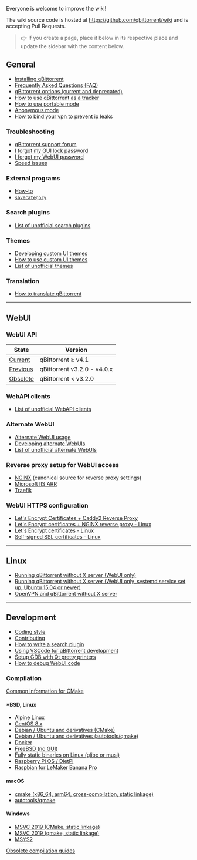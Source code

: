 Everyone is welcome to improve the wiki!

The wiki source code is hosted at https://github.com/qbittorrent/wiki and is accepting Pull Requests.

> :point_right: If you create a page, place it below in its respective place and update the sidebar with the content below.

## General

- [Installing qBittorrent](https://github.com/qbittorrent/qBittorrent/wiki/Installing-qBittorrent)
- [Frequently Asked Questions (FAQ)](https://github.com/qbittorrent/qBittorrent/wiki/Frequently-Asked-Questions)
- [qBittorrent options (current and deprecated)](https://github.com/qbittorrent/qBittorrent/wiki/Explanation-of-Options-in-qBittorrent)
- [How to use qBittorrent as a tracker](https://github.com/qbittorrent/qBittorrent/wiki/How-to-use-qBittorrent-as-a-tracker)
- [How to use portable mode](https://github.com/qbittorrent/qBittorrent/wiki/How-to-use-portable-mode)
- [Anonymous mode](https://github.com/qbittorrent/qBittorrent/wiki/Anonymous-Mode)
- [How to bind your vpn to prevent ip leaks](https://github.com/qbittorrent/qBittorrent/wiki/How-to-bind-your-vpn-to-prevent-ip-leaks.md)

### Troubleshooting

- [qBittorrent support forum](http://forum.qbittorrent.org/)
- [I forgot my GUI lock password](https://github.com/qbittorrent/qBittorrent/wiki/I-forgot-my-UI-lock-password)
- [I forgot my WebUI password](https://github.com/qbittorrent/qBittorrent/wiki/Web-UI-password-locked-on-qBittorrent-NO-X-%28qbittorrent-nox%29)
- [Speed issues](https://github.com/qbittorrent/qBittorrent/wiki/Things-we-need-to-know-to-help-you-with-'speed'-issues)

### External programs

- [How-to](https://github.com/qbittorrent/qBittorrent/wiki/External-programs-How-to)
- [`savecategory`](https://github.com/qbittorrent/qBittorrent/wiki/External-programs-savecategory)

### Search plugins

- [List of unofficial search plugins](https://github.com/qbittorrent/qBittorrent/wiki/Unofficial-search-plugins)

### Themes

- [Developing custom UI themes](https://github.com/qbittorrent/qBittorrent/wiki/Create-custom-themes-for-qBittorrent)
- [How to use custom UI themes](https://github.com/qbittorrent/qBittorrent/wiki/How-to-use-custom-UI-themes)
- [List of unofficial themes](https://github.com/qbittorrent/qBittorrent/wiki/List-of-known-qBittorrent-themes)

### Translation

- [How to translate qBittorrent](https://github.com/qbittorrent/qBittorrent/wiki/How-to-translate-qBittorrent)

---

## WebUI

### WebUI API

| State                                                                                               | Version                     |
| --------------------------------------------------------------------------------------------------- | --------------------------- |
| [Current](<https://github.com/qbittorrent/qBittorrent/wiki/WebUI-API-(qBittorrent-4.1)>)            | qBittorrent ≥ v4.1          |
| [Previous](<https://github.com/qbittorrent/qBittorrent/wiki/WebUI-API-(qBittorrent-v3.2.0-v4.0.4)>) | qBittorrent v3.2.0 - v4.0.x |
| [Obsolete](<https://github.com/qbittorrent/qBittorrent/wiki/WebUI-API-(qBittorrent-v3.1.x)>)        | qBittorrent < v3.2.0        |

### WebAPI clients

- [List of unofficial WebAPI clients](https://github.com/qbittorrent/qBittorrent/wiki/List-of-unofficial-WebAPI-clients)

### Alternate WebUI

- [Alternate WebUI usage](https://github.com/qbittorrent/qBittorrent/wiki/Alternate-WebUI-usage)
- [Developing alternate WebUIs](<https://github.com/qbittorrent/qBittorrent/wiki/Developing-alternate-WebUIs-(WIP)>)
- [List of unofficial alternate WebUIs](https://github.com/qbittorrent/qBittorrent/wiki/List-of-known-alternate-WebUIs)

### Reverse proxy setup for WebUI access

- [NGINX](https://github.com/qbittorrent/qBittorrent/wiki/NGINX-Reverse-Proxy-for-Web-UI)
  (canonical source for reverse proxy settings)
- [Microsoft IIS ARR](https://github.com/qbittorrent/qBittorrent/wiki/IIS-ARR-Reverse-Proxy)
- [Traefik](https://github.com/qbittorrent/qBittorrent/wiki/Traefik-Reverse-Proxy-for-Web-UI)

### WebUI HTTPS configuration

- [Let's Encrypt Certificates + Caddy2 Reverse Proxy](https://github.com/qbittorrent/qBittorrent/wiki/Linux-WebUI-HTTPS-with-Let's-Encrypt-&-Caddy2-reverse-proxy)
- [Let's Encrypt certificates + NGINX reverse proxy - Linux](https://github.com/qbittorrent/qBittorrent/wiki/Linux-WebUI-HTTPS-with-Let's-Encrypt-certificates-and-NGINX-SSL-reverse-proxy)
- [Let's Encrypt certificates - Linux](https://github.com/qbittorrent/qBittorrent/wiki/Linux-WebUI-setting-up-HTTPS-with-Let's-Encrypt-certificates)
- [Self-signed SSL certificates - Linux](https://github.com/qbittorrent/qBittorrent/wiki/Linux-WebUI-setting-up-HTTPS-with-self-signed-SSL-certificates)

---

## Linux

- [Running qBittorrent without X server (WebUI only)](<https://github.com/qbittorrent/qBittorrent/wiki/Running-qBittorrent-without-X-server-(WebUI-only)>)
- [Running qBittorrent without X server (WebUI only, systemd service set up, Ubuntu 15.04 or newer)](<https://github.com/qbittorrent/qBittorrent/wiki/Running-qBittorrent-without-X-server-(WebUI-only,-systemd-service-set-up,-Ubuntu-15.04-or-newer)>)
- [OpenVPN and qBittorrent without X server](https://github.com/qbittorrent/qBittorrent/wiki/OpenVPN-and-qBittorrent-without-X-server)

---

## Development

- [Coding style](https://github.com/qbittorrent/qBittorrent/blob/master/CODING_GUIDELINES.md)
- [Contributing](https://github.com/qbittorrent/qBittorrent/blob/master/CONTRIBUTING.md)
- [How to write a search plugin](https://github.com/qbittorrent/search-plugins/wiki/How-to-write-a-search-plugin)
- [Using VSCode for qBittorrent development](https://github.com/qbittorrent/qBittorrent/wiki/Using-VSCode-for-qBittorrent-development)
- [Setup GDB with Qt pretty printers](https://github.com/qbittorrent/qBittorrent/wiki/Setup-GDB-with-Qt-pretty-printers)
- [How to debug WebUI code](https://github.com/qbittorrent/qBittorrent/wiki/How-to-debug-the-WebUI-code)

### Compilation

[Common information for CMake](https://github.com/qbittorrent/qBittorrent/wiki/Compilation-with-CMake-common-information)

#### \*BSD, Linux

- [Alpine Linux](https://github.com/qbittorrent/qBittorrent/wiki/Compilation-Alpine-Linux)
- [CentOS 8.x](https://github.com/qbittorrent/qBittorrent/wiki/Compilation-CentOS-8.x)
- [Debian / Ubuntu and derivatives (CMake)](https://github.com/qbittorrent/qBittorrent/wiki/Compilation-Debian,-Ubuntu,-and-derivatives)
- [Debian / Ubuntu and derivatives (autotools/qmake)](https://github.com/qbittorrent/qBittorrent/wiki/Compilation-Debian-and-Ubuntu)
- [Docker](https://github.com/qbittorrent/docker-qbittorrent-nox#readme)
- [FreeBSD (no GUI)](<https://github.com/qbittorrent/qBittorrent/wiki/Compilation-FreeBSD-(no-GUI)>)
- [Fully static binaries on Linux (glibc or musl)](<https://github.com/qbittorrent/qBittorrent/wiki/Compilation-Fully-static-binaries-on-Linux-(glibc-or-musl)>)
- [Raspberry Pi OS / DietPi](https://github.com/qbittorrent/qBittorrent/wiki/Compilation-Raspberry-Pi-OS-and-DietPi)
- [Raspbian for LeMaker Banana Pro](https://github.com/qbittorrent/qBittorrent/wiki/Compilation-Raspbian-for-LeMaker-Banana-Pro)

#### macOS

- [cmake (x86_64, arm64, cross-compilation, static linkage)](<https://github.com/qbittorrent/qBittorrent/wiki/Compilation-macOS-(x86_64,-arm64,-cross-compilation)>)
- [autotools/qmake](https://github.com/qbittorrent/qBittorrent/wiki/Compilation-macOS)

#### Windows

- [MSVC 2019 (CMake, static linkage)](<https://github.com/qbittorrent/qBittorrent/wiki/Compilation-Windows-(MSVC-2019,-64-bit,-static-linkage)>)
- [MSVC 2019 (qmake, static linkage)](<https://github.com/qbittorrent/qBittorrent/wiki/Compiling-with-MSVC-2019-(static-linkage)>)
- [MSYS2](https://github.com/Chocobo1/qbittorent_msys2#readme)

[Obsolete compilation guides](https://github.com/qbittorrent/qBittorrent/wiki/Obsolete-compilation-guides)
